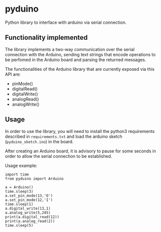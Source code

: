 pyduino
=======

Python library to interface with arduino via serial connection.

Functionality implemented
-------------------------

The library implements a two-way communication over the serial connection with the Arduino, sending text strings that encode operations to be perfomed in the Arduino board and parsing the returned messages.

The functionalities of the Arduino library that are currently exposed via this API are:

- pinMode() 
- digitalRead()
- digitalWrite()
- analogRead()
- analogWrite()

Usage
-----

In order to use the library, you will need to install the python3 requirements described in ``requirements.txt`` and load the arduino sketch (``pyduino_sketch.ino``) in the board.

After creating an Arduino board, it is advisory to pause for some seconds in order to allow the serial connection to be established.

Usage example:

	import time
	from pyduino import Arduino

	a = Arduino()
	time.sleep(3)
	a.set_pin_mode(13,'O')
	a.set_pin_mode(12,'I')
	time.sleep(1)
	a.digital_write(13,1)
	a.analog_write(5,245)
	print(a.digital_read(12))
	print(a.analog_read(2))
	time.sleep(5)
